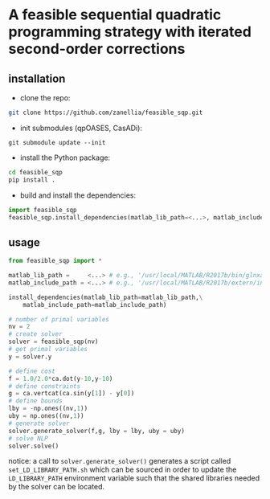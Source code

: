 # A feasible sequential quadratic programming strategy with iterated second-order corrections

## installation
- clone the repo: 
```bash
git clone https://github.com/zanellia/feasible_sqp.git
```
- init submodules (qpOASES, CasADi):
```
git submodule update --init
```
- install the Python package:
```bash
cd feasible_sqp
pip install .
```
- build and install the dependencies:
```python
import feasible_sqp
feasible_sqp.install_dependencies(matlab_lib_path=<...>, matlab_include_path=<...>)
```

## usage
```python
from feasible_sqp import *

matlab_lib_path =     <...> # e.g., '/usr/local/MATLAB/R2017b/bin/glnxa64'
matlab_include_path = <...> # e.g., '/usr/local/MATLAB/R2017b/extern/include'

install_dependencies(matlab_lib_path=matlab_lib_path,\
    matlab_include_path=matlab_include_path)

# number of primal variables
nv = 2
# create solver
solver = feasible_sqp(nv)
# get primal variables
y = solver.y

# define cost
f = 1.0/2.0*ca.dot(y-10,y-10)
# define constraints
g = ca.vertcat(ca.sin(y[1]) - y[0])
# define bounds
lby = -np.ones((nv,1))
uby = np.ones((nv,1))
# generate solver
solver.generate_solver(f,g, lby = lby, uby = uby)
# solve NLP
solver.solve()
```
notice: a call to
`solver.generate_solver()` generates a script called `set_LD_LIBRARY_PATH.sh` which can be sourced in order to update the `LD_LIBRARY_PATH` environment variable such that the shared libraries needed by the solver can be located.
